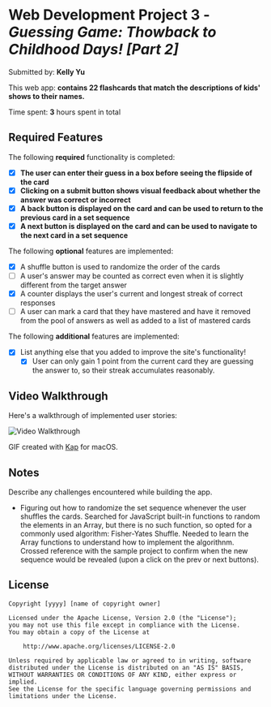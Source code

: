 # Web Development Project 3 - *Guessing Game: Thowback to Childhood Days! [Part 2]*

Submitted by: **Kelly Yu**

This web app: **contains 22 flashcards that match the descriptions of kids' shows to their names.**

Time spent: **3** hours spent in total

## Required Features

The following **required** functionality is completed:

- [x] **The user can enter their guess in a box before seeing the flipside of the card**
- [x] **Clicking on a submit button shows visual feedback about whether the answer was correct or incorrect**
- [x] **A back button is displayed on the card and can be used to return to the previous card in a set sequence**
- [x] **A next button is displayed on the card and can be used to navigate to the next card in a set sequence**

The following **optional** features are implemented:

- [x] A shuffle button is used to randomize the order of the cards
- [ ] A user's answer may be counted as correct even when it is slightly different from the target answer
- [x] A counter displays the user's current and longest streak of correct responses
- [ ] A user can mark a card that they have mastered and have it removed from the pool of answers as well as added to a list of mastered cards

The following **additional** features are implemented:

* [x] List anything else that you added to improve the site's functionality!
  * [x] User can only gain 1 point from the current card they are guessing the answer to, so their streak accumulates reasonably.

## Video Walkthrough

Here's a walkthrough of implemented user stories:

<img src='https://github.com/kellyy8/WEB102-Projects/blob/main/Project2%263/P3.gif' title='Video Walkthrough' width='' alt='Video Walkthrough' />

GIF created with [Kap](https://getkap.co/) for macOS.

## Notes

Describe any challenges encountered while building the app.
- Figuring out how to randomize the set sequence whenever the user shuffles the cards. Searched for JavaScript built-in functions to random the elements in an Array, but there is no such function, so opted for a commonly used algorithm: Fisher-Yates Shuffle. Needed to learn the Array functions to understand how to implement the algorithnm. Crossed reference with the sample project to confirm when the new sequence would be revealed (upon a click on the prev or next buttons).

## License

    Copyright [yyyy] [name of copyright owner]

    Licensed under the Apache License, Version 2.0 (the "License");
    you may not use this file except in compliance with the License.
    You may obtain a copy of the License at

        http://www.apache.org/licenses/LICENSE-2.0

    Unless required by applicable law or agreed to in writing, software
    distributed under the License is distributed on an "AS IS" BASIS,
    WITHOUT WARRANTIES OR CONDITIONS OF ANY KIND, either express or implied.
    See the License for the specific language governing permissions and
    limitations under the License.
